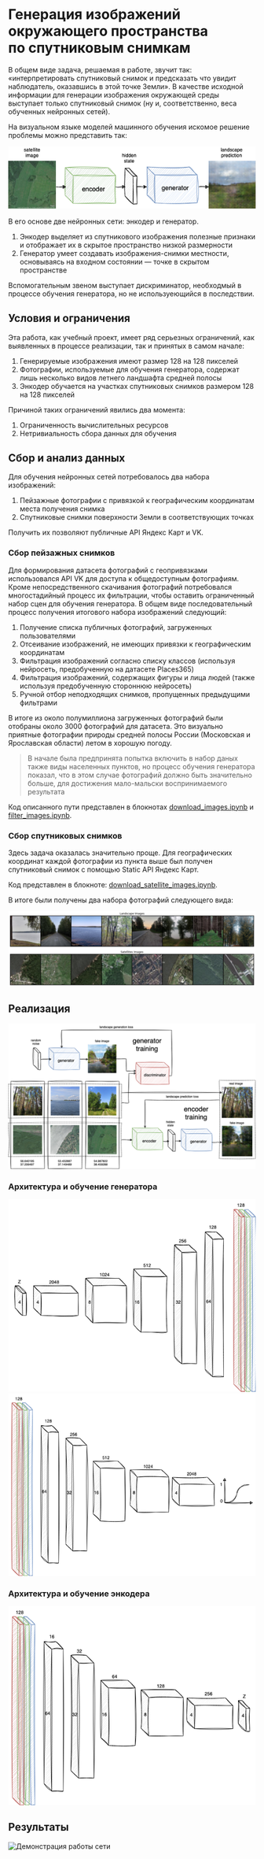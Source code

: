# Генерация изображений окружающего пространства по спутниковым снимкам

В общем виде задача, решаемая в работе, звучит так: «интерпретировать спутниковый снимок и предсказать что увидит наблюдатель, оказавшись в этой точке Земли».
В качестве исходной информации для генерации изображения окружающей среды выступает только спутниковый снимок (ну и, соответственно, веса обученных нейронных сетей).

На визуальном языке моделей машинного обучения искомое решение проблемы можно представить так:

![Схема решения](./assets/generating.png)

В его основе две нейронных сети: энкодер и генератор.

1. Энкодер выделяет из спутникового изображения полезные признаки и отображает их в скрытое пространство низкой размерности
2. Генератор умеет создавать изображения-снимки местности, основываясь на входном состоянии — точке в скрытом пространстве

Вспомогательным звеном выступает дискриминатор, необходмый в процессе обучения генератора, но не используеющийся в последствии. 

## Условия и ограничения

Эта работа, как учебный проект, имеет ряд серьезных ограничений, как выявленных в процессе реализации, так и принятых в самом начале:

1. Генерируемые изображения имеют размер 128 на 128 пикселей
2. Фотографии, используемые для обучения генератора, содержат лишь несколько видов летнего ландшафта средней полосы
3. Энкодер обучается на участках спутниковых снимков размером 128 на 128 пикселей

Причиной таких ограничений явились два момента:

1. Ограниченность вычислительных ресурсов
2. Нетривиальность сбора данных для обучения

## Сбор и анализ данных

Для обучения нейронных сетей потребовалось два набора изображений:
 
1. Пейзажные фотографии с привязкой к географическим координатам места получения снимка
2. Спутниковые снимки поверхности Земли в соответствующих точках

Получить их позволяют публичные API Яндекс Карт и VK.

### Сбор пейзажных снимков

Для формирования датасета фотографий с геопривязками использовался API VK для доступа к общедоступным фотографиям. Кроме непосредственного скачивания фотографий потребовался многостадийный процесс их фильтрации, чтобы оставить ограниченный набор сцен для обучения генератора. В общем виде последовательный процесс получения итогового набора изображений следующий:

1. Получение списка публичных фотографий, загруженных пользователями
2. Отсеивание изображений, не имеющих привязки к географическим координатам
3. Фильтрация изображений согласно списку классов (используя нейросеть, предобученную на датасете Places365)
4. Фильтрация изображений, содержащих фигуры и лица людей (также используя предобученную стороннюю нейросеть)
5. Ручной отбор неподходящих снимков, пропущенных предыдущими фильтрами

В итоге из около полумиллиона загруженных фотографий были отобраны около 3000 фотографий для датасета. Это визуально приятные фотографии природы средней полосы России (Московская и Ярославская области) летом в хорошую погоду. 

> В начале была предпринята попытка включить в набор даных также виды населенных пунктов, но процесс обучения генератора показал, что в этом случае фотографий должно быть значительно больше, для достижения мало-мальски воспринимаемого результата

Код описанного пути представлен в блокнотах [download_images.ipynb](https://github.com/prozoroff/dll-29/blob/main/final_project/download_images.ipynb) и [filter_images.ipynb](https://github.com/prozoroff/dll-29/blob/main/final_project/filter_images.ipynb).

### Сбор спутниковых снимков

Здесь задача оказалась значительно проще. Для географических координат каждой фотографии из пункта выше был получен спутниковый снимок с помощью Static API Яндекс Карт.

Код представлен в блокноте: [download_satellite_images.ipynb](https://github.com/prozoroff/dll-29/blob/main/final_project/download_satellite_images.ipynb).

В итоге были получены два набора фотографий следующего вида:

![Примеры](./assets/datasets_examples.png)

## Реализация

![Обучение генератора и энкодера](./assets/training.png)

### Архитектура и обучение генератора 

![Архитектура генератора](./assets/generator.png)
![Архитектура дискриминатора](./assets/discriminator.png)

### Архитектура и обучение энкодера

![Архитектура энкодера](./assets/encoder.png)

## Результаты
![Демонстрация работы сети](./demo/prediction.gif)
